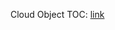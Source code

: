 Cloud Object TOC: [link](https://www.wolframcloud.com/obj/jmcnally0/Published/IntroductionToQuantumComputing/TableOfContents.nb)
